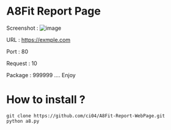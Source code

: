 # A8Fit Report Page 
Screenshot :
![image](https://github.com/ci04/A8Fit-Report-WebPage/assets/166393448/b372d40c-f201-4950-867b-8a872e563ffc)

URL : https://exmple.com

Port : 80

Request : 10

Package : 999999
.... Enjoy
# How to install ?
```
git clone https://github.com/ci04/A8Fit-Report-WebPage.git
python a8.py
```
